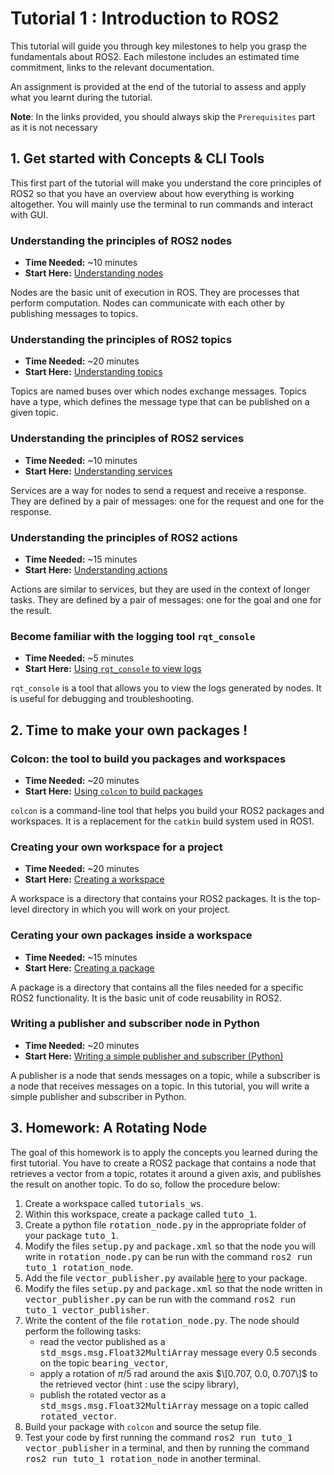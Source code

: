 # Tutorial 1 : Introduction to ROS2

This tutorial will guide you through key milestones to help you grasp the fundamentals about ROS2. Each milestone includes an estimated time commitment, links to the relevant documentation.

An assignment is provided at the end of the tutorial to assess and apply what you learnt during the tutorial. 

**Note**: In the links provided, you should always skip the `Prerequisites` part as it is not necessary

## 1. Get started with Concepts & CLI Tools
This first part of the tutorial will make you understand the core principles of ROS2 so that you have an overview about how everything is working altogether. You will mainly use the terminal to run commands and interact with GUI.

### Understanding the principles of ROS2 nodes
- **Time Needed:** ~10 minutes
- **Start Here:** [Understanding nodes](https://docs.ros.org/en/foxy/Tutorials/Beginner-CLI-Tools/Understanding-ROS2-Nodes/Understanding-ROS2-Nodes.html)

Nodes are the basic unit of execution in ROS. They are processes that perform computation. Nodes can communicate with each other by publishing messages to topics.

### Understanding the principles of ROS2 topics
- **Time Needed:** ~20 minutes
- **Start Here:** [Understanding topics](https://docs.ros.org/en/foxy/Tutorials/Beginner-CLI-Tools/Understanding-ROS2-Topics/Understanding-ROS2-Topics.html)

Topics are named buses over which nodes exchange messages. Topics have a type, which defines the message type that can be published on a given topic.

### Understanding the principles of ROS2 services
- **Time Needed:** ~10 minutes
- **Start Here:** [Understanding services](https://docs.ros.org/en/foxy/Tutorials/Beginner-CLI-Tools/Understanding-ROS2-Services/Understanding-ROS2-Services.html)

Services are a way for nodes to send a request and receive a response. They are defined by a pair of messages: one for the request and one for the response.

### Understanding the principles of ROS2 actions
- **Time Needed:** ~15 minutes
- **Start Here:** [Understanding actions](link_to_advanced_techniques)

Actions are similar to services, but they are used in the context of longer tasks. They are defined by a pair of messages: one for the goal and one for the result.

### Become familiar with the logging tool `rqt_console`
- **Time Needed:** ~5 minutes
- **Start Here:** [Using `rqt_console` to view logs](link_to_troubleshooting)

`rqt_console` is a tool that allows you to view the logs generated by nodes. It is useful for debugging and troubleshooting.

## 2. Time to make your own packages !
### Colcon: the tool to build you packages and workspaces
- **Time Needed:** ~20 minutes
- **Start Here:** [Using `colcon` to build packages](https://docs.ros.org/en/foxy/Tutorials/Beginner-Client-Libraries/Colcon-Tutorial.html)

`colcon` is a command-line tool that helps you build your ROS2 packages and workspaces. It is a replacement for the `catkin` build system used in ROS1.

### Creating your own workspace for a project
- **Time Needed:** ~20 minutes
- **Start Here:** [Creating a workspace](https://docs.ros.org/en/foxy/Tutorials/Beginner-Client-Libraries/Creating-A-Workspace/Creating-A-Workspace.html)

A workspace is a directory that contains your ROS2 packages. It is the top-level directory in which you will work on your project.

### Cerating your own packages inside a workspace
- **Time Needed:** ~15 minutes
- **Start Here:** [Creating a package](https://docs.ros.org/en/foxy/Tutorials/Beginner-Client-Libraries/Creating-Your-First-ROS2-Package.html)

A package is a directory that contains all the files needed for a specific ROS2 functionality. It is the basic unit of code reusability in ROS2.

### Writing a publisher and subscriber node in Python
- **Time Needed:** ~20 minutes
- **Start Here:** [Writing a simple publisher and subscriber (Python)](https://docs.ros.org/en/foxy/Tutorials/Beginner-Client-Libraries/Writing-A-Simple-Py-Publisher-And-Subscriber.html)

A publisher is a node that sends messages on a topic, while a subscriber is a node that receives messages on a topic. In this tutorial, you will write a simple publisher and subscriber in Python.

## 3. Homework: A Rotating Node
The goal of this homework is to apply the concepts you learned during the first tutorial. You have to create a ROS2 package that contains a node that retrieves a vector from a topic, rotates it around a given axis, and publishes the result on another topic. To do so, follow the procedure below:
  1. Create a workspace called <tt>tutorials_ws</tt>.
  2. Within this workspace, create a package called <tt>tuto_1</tt>.
  3. Create a python file <tt>rotation_node.py</tt> in the appropriate folder of your package <tt>tuto_1</tt>.
  4. Modify the files <tt>setup.py</tt> and <tt>package.xml</tt> so that the node you will write in <tt>rotation_node.py</tt> can be run with the command <tt>ros2 run tuto_1 rotation_node</tt>.
  5. Add the file <tt>vector_publisher.py</tt> available [here](./tuto_1_files/vector_publisher.py) to your package.
  6. Modify the files <tt>setup.py</tt> and <tt>package.xml</tt> so that the node written in <tt>vector_publisher.py</tt> can be run with the command <tt>ros2 run tuto_1 vector_publisher</tt>.
  7. Write the content of the file <tt>rotation_node.py</tt>. The node should perform the following tasks:
        * read the vector published as a <tt>std_msgs.msg.Float32MultiArray</tt> message every 0.5 seconds on the topic <tt>bearing_vector</tt>,
        * apply a rotation of $\pi/5$ rad around the axis $\[0.707, 0.0, 0.707\]$ to the retrieved vector (hint : use the scipy library),
        * publish the rotated vector as a <tt>std_msgs.msg.Float32MultiArray</tt> message on a topic called <tt>rotated_vector</tt>.
  8. Build your package with `colcon` and source the setup file.
  9. Test your code by first running the command <tt>ros2 run tuto_1 vector_publisher</tt> in a terminal, and then by running the command <tt>ros2 run tuto_1 rotation_node</tt> in another terminal.
